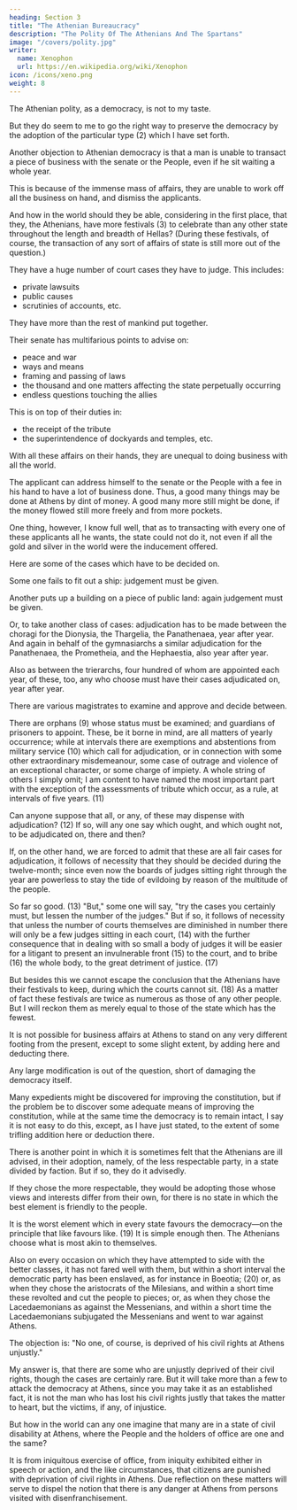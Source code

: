```yaml
---
heading: Section 3
title: "The Athenian Bureaucracy"
description: "The Polity Of The Athenians And The Spartans"
image: "/covers/polity.jpg"
writer:
  name: Xenophon
  url: https://en.wikipedia.org/wiki/Xenophon
icon: /icons/xeno.png
weight: 8
---
```




The Athenian polity, as a democracy, is not to my taste. 
<!-- , but given that a democratic form of government has been agreed upon,  -->

But they do seem to me to go the right way to preserve the democracy by the adoption of the particular type (2) which I have set forth.


<!-- But there are other objections brought, as I am aware, against the Athenians, by certain people, and to this effect. It not seldom happens, they tell us, that -->

Another objection to Athenian democracy is that a man is unable to transact a piece of business with the senate or the People, even if he sit waiting a whole year.

This is because of the immense mass of affairs, they are unable to work off all the business on hand, and dismiss the applicants. 

And how in the world should they be able, considering in the first place, that they, the Athenians, have more festivals (3) to celebrate than any other state throughout the length and breadth of Hellas? (During these festivals, of course, the transaction of any sort of affairs of state is still more out of the question.) 

They have a huge number of court cases they have to judge. This includes:
- private lawsuits
- public causes
- scrutinies of accounts, etc.

They have more than the rest of mankind put together.

Their senate has multifarious points to advise on:
- peace and war
- ways and means
- framing and passing of laws
- the thousand and one matters affecting the state perpetually occurring
- endless questions touching the allies

This is on top of their duties in:
- the receipt of the tribute
- the superintendence of dockyards and temples, etc. 

With all these affairs on their hands, they are unequal to doing business with all the world.


The applicant can address himself to the senate or the People with a fee in his hand to have a lot of business done. Thus, a good many things may be done at Athens by dint of money. A good many more still might be done, if the money flowed still more freely and from more pockets.

One thing, however, I know full well, that as to transacting with every one of these applicants all he wants, the state could not do it, not even if all the gold and silver in the world were the inducement offered.

Here are some of the cases which have to be decided on.

Some one fails to fit out a ship: judgement must be given.

Another puts up a building on a piece of public land: again judgement must be given. 

Or, to take another class of cases: adjudication has to be made between the choragi for the Dionysia, the Thargelia, the Panathenaea, year after year. And again in behalf of the gymnasiarchs a similar adjudication for the Panathenaea, the Prometheia, and the Hephaestia, also year after year.

Also as between the trierarchs, four hundred of whom are appointed each year, of these, too, any who choose must have their cases adjudicated on, year after year. 

There are various magistrates to examine and approve and decide between. 

There are orphans (9) whose status must be examined; and guardians of prisoners to appoint. These, be it borne in mind, are all matters of yearly occurrence; while at intervals there are exemptions and abstentions from military service (10) which call for adjudication, or in connection with some other extraordinary misdemeanour, some case of outrage and violence of an exceptional character, or some charge of impiety. A whole string of others I simply omit; I am content to have named the most important part with the exception of the assessments of tribute which occur, as a rule, at intervals of five years. (11)



Can anyone suppose that all, or any, of these may dispense with adjudication? (12) If so, will any one say which ought, and which ought not, to be adjudicated on, there and then?

If, on the other hand, we are forced to admit that these are all fair cases for adjudication, it follows of necessity that they should be decided during the twelve-month; since even now the boards of judges sitting right through the year are powerless to stay the tide of evildoing by reason of the multitude of the people.


So far so good. (13) "But," some one will say, "try the cases you certainly must, but lessen the number of the judges." But if so, it follows of necessity that unless the number of courts themselves are diminished in number there will only be a few judges sitting in each court, (14) with the further consequence that in dealing with so small a body of judges it will be easier for a litigant to present an invulnerable front (15) to the court, and to bribe (16) the whole body, to the great detriment of justice. (17)

 <!-- (14) Reading with Sauppe, {anagke toinun, ean me}  (for the vulgate    {ean men oliga k.t.l.}) {oliga poiontai dikasteria, oligoi en     ekasto esontai to dikasterio}. Or, adopting Weiske's emendation, {ean men polla poiontai dikasteria k.t.l.} Translate, "Then, if by     so doing they manage to multiply the law courts, there will be only a few judges sitting," etc. -->


But besides this we cannot escape the conclusion that the Athenians have their festivals to keep, during which the courts cannot sit. (18) As a matter of fact these festivals are twice as numerous as those of any other people. But I will reckon them as merely equal to those of the state which has the fewest.


It is not possible for business affairs at Athens to stand on any very different footing from the present, except to some slight extent, by adding here and deducting there. 

Any large modification is out of the question, short of damaging the democracy itself. 

Many expedients might be discovered for improving the constitution, but if the problem be to discover some adequate means of improving the constitution, while at the same time the democracy is to remain intact, I say it is not easy to do this, except, as I have just stated, to the extent of some trifling addition here or deduction there.

There is another point in which it is sometimes felt that the Athenians are ill advised, in their adoption, namely, of the less respectable party, in a state divided by faction. But if so, they do it advisedly.

If they chose the more respectable, they would be adopting those whose views and interests differ from their own, for there is no state in which the best element is friendly to the people. 

It is the worst element which in every state favours the democracy—on the principle that like favours like. (19) It is simple enough then. The Athenians choose what is most akin to themselves.

Also on every occasion on which they have attempted to side with the better classes, it has not fared well with them, but within a short interval the democratic party has been enslaved, as for instance in Boeotia; (20) or, as when they chose the aristocrats of the Milesians, and within a short time these revolted and cut the people to pieces; or, as when they chose the Lacedaemonians as against the Messenians, and within a short time the Lacedaemonians subjugated the Messenians and went to war against Athens.


The objection is: "No one, of course, is deprived of his civil rights at Athens unjustly." 

My answer is, that there are some who are unjustly deprived of their civil rights, though the cases are certainly rare. But it will take more than a few to attack the democracy at Athens, since you may take it as an established fact, it is not the man who has lost his civil rights justly that takes the matter to heart, but the victims, if any, of injustice.

But how in the world can any one imagine that many are in a state of civil disability at Athens, where the People and the holders of office are one and the same?

It is from iniquitous exercise of office, from iniquity exhibited either in speech or action, and the like circumstances, that citizens are punished with deprivation of civil rights in Athens. Due reflection on these matters will serve to dispel the notion that there is any danger at Athens from persons visited with disenfranchisement.
